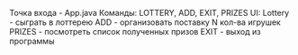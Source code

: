 
Точка входа - App.java
Команды: LOTTERY, ADD, EXIT, PRIZES
UI:
Lottery - сыграть в лоттерею
ADD - организовать поставку N кол-ва игрушек
PRIZES - посмотреть список полученных призов
EXIT - выход из программы